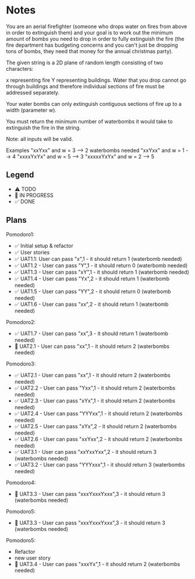 # Notes

You are an aerial firefighter (someone who drops water on fires from above in order to extinguish them) and your goal is to work out the minimum amount of bombs you need to drop in order to fully extinguish the fire (the fire department has budgeting concerns and you can't just be dropping tons of bombs, they need that money for the annual christmas party).

The given string is a 2D plane of random length consisting of two characters:

x representing fire
Y representing buildings.
Water that you drop cannot go through buildings and therefore individual sections of fire must be addressed separately.

Your water bombs can only extinguish contiguous sections of fire up to a width (parameter w).

You must return the minimum number of waterbombs it would take to extinguish the fire in the string.

Note: all inputs will be valid.

Examples
"xxYxx" and w = 3      -->  2 waterbombs needed
"xxYxx" and w = 1      -->  4
"xxxxYxYx" and w = 5   -->  3
"xxxxxYxYx" and w = 2  -->  5

## Legend
- ⚠ TODO
- 🚧 IN PROGRESS
- ✅ DONE

## Plans

Pomodoro1:
- ✅ Initial setup & refactor
- ✅ User stories
- ✅ UAT1.1: User can pass "x",1 - it should return 1 (waterbomb needed)
- ✅ UAT1.2 -  User can pass "Y",1 - it should return 0 (waterbomb needed)
- ✅ UAT1.3 -  User can pass "xY",1 - it should return 1 (waterbomb needed)
- ✅ UAT1.4 -  User can pass "Yx",2 - it should return 1 (waterbomb needed)
- ✅ UAT1.5 -  User can pass "YY",2 - it should return 0 (waterbomb needed)
- ✅ UAT1.6 -  User can pass "xx",2 - it should return 1 (waterbomb needed)

Pomodoro2:

- ✅ UAT1.7 -  User can pass "xx",3 - it should return 1 (waterbomb needed)
- 🚧 UAT2.1 -  User can pass "xx",1 - it should return 2 (waterbombs needed)


Pomodoro3:
- ✅ UAT2.1 -  User can pass "xx",1 - it should return 2 (waterbombs needed)
- ✅ UAT2.2 -  User can pass "Yxx",1 - it should return 2 (waterbombs needed)
- ✅ UAT2.3 -  User can pass "xYx",1 - it should return 2 (waterbombs needed)
- ✅ UAT2.4 -  User can pass "YYYxx",1 - it should return 2 (waterbombs needed)
- ✅ UAT2.5 -  User can pass "xYx",2 - it should return 2 (waterbombs needed)
- ✅ UAT2.6 -  User can pass "xxYxx",2 - it should return 2 (waterbombs needed)
- ✅ UAT3.1 -  User can pass "xxYxxYxx",2 - it should return 3 (waterbombs needed)
- ✅ UAT3.2 -  User can pass "YYYxxx",1 - it should return 3 (waterbombs needed)

Pomodoro4: 
- 🚧 UAT3.3 -  User can pass "xxxYxxxYxxx",3 - it should return 3 (waterbombs needed)

Pomodoro5: 
- 🚧 UAT3.3 -  User can pass "xxxYxxxYxxx",3 - it should return 3 (waterbombs needed)

Pomodoro5: 
- Refactor 
- new user story
- 🚧 UAT3.4 -  User can pass "xxxYx",1 - it should return 2 (waterbombs needed)